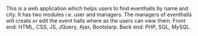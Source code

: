 This is a web application which helps users to find eventhalls by name and city. It has two modules i.e. user and managers. The managers of eventhalls will create or edit the event halls where as the users can view them. 
Front end: HTML, CSS, JS, JQuery, Ajax, Bootstarp.
Back end: PHP, SQL, MySQL.
